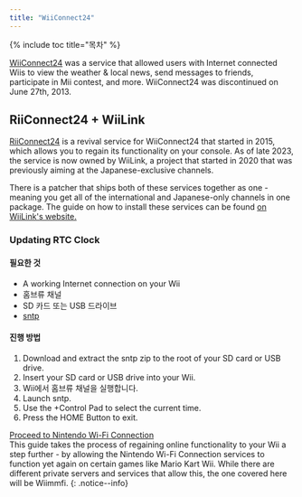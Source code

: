 ```yaml
---
title: "WiiConnect24"
---
```


{% include toc title="목차" %}
<!--
This guide provides the means of regaining WiiConnect24 functionality on your console via RiiConnect24.
Although not at all nessecary, it is a "nice to have" feature that was originally used for online connectivity in certain applications on the console.
These apps include the Forecast/News Channel, Nintendo Channel, Check Mii Out Channel, some Japan-exclusive channels, and more.
-->

[WiiConnect24](https://wikipedia.org/wiki/WiiConnect24) was a service that allowed users with Internet connected Wiis to view the weather & local news, send messages to friends, participate in Mii contest, and more. WiiConnect24 was discontinued on June 27th, 2013.

## RiiConnect24 + WiiLink
[RiiConnect24](https://rc24.xyz) is a revival service for WiiConnect24 that started in 2015, which allows you to regain its functionality on your console. As of late 2023, the service is now owned by WiiLink, a project that started in 2020 that was previously aiming at the Japanese-exclusive channels.

There is a patcher that ships both of these services together as one - meaning you get all of the international and Japanese-only channels in one package. The guide on how to install these services can be found [on WiiLink's website.](https://www.wiilink24.com/guide/)

<!-- move this back to another page? or no -->
### Updating RTC Clock

#### 필요한 것
+ A working Internet connection on your Wii
+ 홈브류 채널
+ SD 카드 또는 USB 드라이브
+ [sntp](https://oscwii.org/library/app/sntp)

#### 진행 방법
1. Download and extract the sntp zip to the root of your SD card or USB drive.
1. Insert your SD card or USB drive into your Wii.
1. Wii에서 홈브류 채널을 실행합니다.
1. Launch sntp.
1. Use the +Control Pad to select the current time.
1. Press the HOME Button to exit.

[Proceed to Nintendo Wi-Fi Connection](wiimmfi)<br> This guide takes the process of regaining online functionality to your Wii a step further - by allowing the Nintendo Wi-Fi Connection services to function yet again on certain games like Mario Kart Wii. While there are different private servers and services that allow this, the one covered here will be Wiimmfi.
{: .notice--info}
